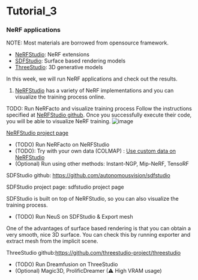 # Tutorial_3
### NeRF applications
NOTE: Most materials are borrowed from opensource framework. 
- [NeRFStudio](https://docs.nerf.studio/en/latest/): NeRF extensions
- [SDFStudio](https://docs.nerf.studio/en/latest/extensions/sdfstudio.html): Surface based rendering models
- [ThreeStudio](https://github.com/threestudio-project/threestudio): 3D generative models

In this week, we will run NeRF applications and check out the results. 
1. [NeRFStudio](https://docs.nerf.studio/en/latest/) has a variety of NeRF implementations and you can visualize the training process online.

TODO: Run NeRFacto and visualize training process 
Follow the instructions specified at [NeRFStudio github](https://github.com/nerfstudio-project/nerfstudio).
Once you successfully execute their code, you will be able to visualize NeRF training.
![image](https://github.com/KAIST-Geometric-AI-Group/Tutorial_3/assets/58447982/f46e7aa2-71d5-43f7-944f-ca155d0f4e5d)


[NeRFStudio project page](https://docs.nerf.studio/en/latest/index.html)

- (TODO) Run NeRFacto on NeRFStudio
- (TODO): Try with your own data (COLMAP) : [Use custom data on NeRFStudio](https://docs.nerf.studio/en/latest/quickstart/custom_dataset.html)
- (Optional) Run using other methods: Instant-NGP, Mip-NeRF, TensoRF


SDFStudio github: https://github.com/autonomousvision/sdfstudio

SDFStudio project page: sdfstudio project page

SDFStudio is built on top of NeRFStudio, so you can also visualize the training process.

- (TODO) Run NeuS on SDFStudio & Export mesh

One of the advantages of surface based rendering is that you can obtain a very smooth, nice 3D surface. You can check this by running exporter and extract mesh from the implicit scene.


ThreeStudio github:https://github.com/threestudio-project/threestudio

- (TODO) Run Dreamfusion on ThreeStudio
- (Optional) Magic3D, ProlificDreamer (⚠ High VRAM usage)
